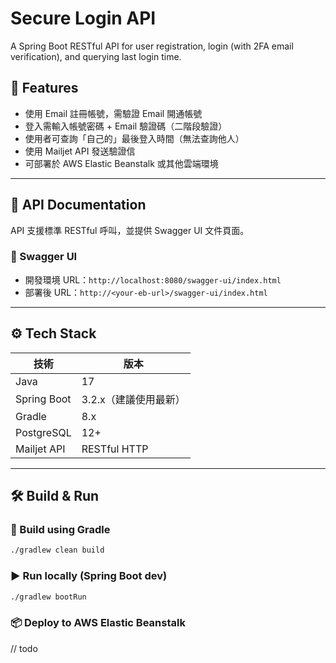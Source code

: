 # Secure Login API

A Spring Boot RESTful API for user registration, login (with 2FA email verification), and querying last login time.

## 🚀 Features

- 使用 Email 註冊帳號，需驗證 Email 開通帳號
- 登入需輸入帳號密碼 + Email 驗證碼（二階段驗證）
- 使用者可查詢「自己的」最後登入時間（無法查詢他人）
- 使用 Mailjet API 發送驗證信
- 可部署於 AWS Elastic Beanstalk 或其他雲端環境

---

## 📘 API Documentation

API 支援標準 RESTful 呼叫，並提供 Swagger UI 文件頁面。

### 🔗 Swagger UI

- 開發環境 URL：`http://localhost:8080/swagger-ui/index.html`
- 部署後 URL：`http://<your-eb-url>/swagger-ui/index.html`

---

## ⚙️ Tech Stack

| 技術        | 版本            |
|-------------|-----------------|
| Java        | 17              |
| Spring Boot | 3.2.x（建議使用最新） |
| Gradle      | 8.x             |
| PostgreSQL  | 12+             |
| Mailjet API | RESTful HTTP    |

---

## 🛠 Build & Run

### 🔧 Build using Gradle

```bash
./gradlew clean build
```

### ▶️ Run locally (Spring Boot dev)

```bash
./gradlew bootRun
```

### 📦 Deploy to AWS Elastic Beanstalk

// todo

